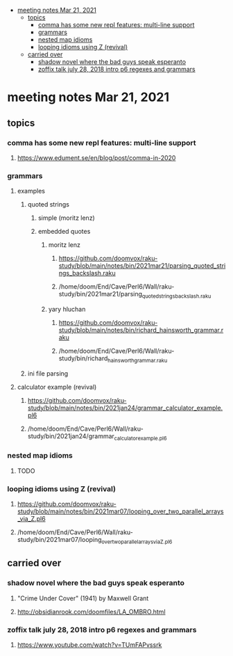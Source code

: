 - [meeting notes Mar 21, 2021](#orgb867853)
  - [topics](#org26fd262)
    - [comma has some new repl features: multi-line support](#orga811cca)
    - [grammars](#orge691d17)
    - [nested map idioms](#orgd9792f1)
    - [looping idioms using Z (revival)](#org7f4e887)
  - [carried over](#org17d6c9b)
    - [shadow novel where the bad guys speak esperanto](#orgf2be5cd)
    - [zoffix talk july 28, 2018 intro p6 regexes and grammars](#org5bcf1fb)


<a id="orgb867853"></a>

# meeting notes Mar 21, 2021


<a id="org26fd262"></a>

## topics


<a id="orga811cca"></a>

### comma has some new repl features: multi-line support

1.  <https://www.edument.se/en/blog/post/comma-in-2020>


<a id="orge691d17"></a>

### grammars

1.  examples

    1.  quoted strings
    
        1.  simple (moritz lenz)
        
        2.  embedded quotes
        
            1.  moritz lenz
            
                1.  <https://github.com/doomvox/raku-study/blob/main/notes/bin/2021mar21/parsing_quoted_strings_backslash.raku>
                
                2.  /home/doom/End/Cave/Perl6/Wall/raku-study/bin/2021mar21/parsing<sub>quoted</sub><sub>strings</sub><sub>backslash.raku</sub>
            
            2.  yary hluchan
            
                1.  <https://github.com/doomvox/raku-study/blob/main/notes/bin/richard_hainsworth_grammar.raku>
                
                2.  /home/doom/End/Cave/Perl6/Wall/raku-study/bin/richard<sub>hainsworth</sub><sub>grammar.raku</sub>
    
    2.  ini file parsing

2.  calculator example (revival)

    1.  <https://github.com/doomvox/raku-study/blob/main/notes/bin/2021jan24/grammar_calculator_example.pl6>
    
    2.  /home/doom/End/Cave/Perl6/Wall/raku-study/bin/2021jan24/grammar<sub>calculator</sub><sub>example.pl6</sub>


<a id="orgd9792f1"></a>

### nested map idioms

1.  TODO 


<a id="org7f4e887"></a>

### looping idioms using Z (revival)

1.  <https://github.com/doomvox/raku-study/blob/main/notes/bin/2021mar07/looping_over_two_parallel_arrays_via_Z.pl6>

2.  /home/doom/End/Cave/Perl6/Wall/raku-study/bin/2021mar07/looping<sub>over</sub><sub>two</sub><sub>parallel</sub><sub>arrays</sub><sub>via</sub><sub>Z.pl6</sub>


<a id="org17d6c9b"></a>

## carried over


<a id="orgf2be5cd"></a>

### shadow novel where the bad guys speak esperanto

1.  "Crime Under Cover" (1941) by Maxwell Grant

2.  <http://obsidianrook.com/doomfiles/LA_OMBRO.html>


<a id="org5bcf1fb"></a>

### zoffix talk july 28, 2018 intro p6 regexes and grammars

1.  <https://www.youtube.com/watch?v=TUmFAPvssrk>
